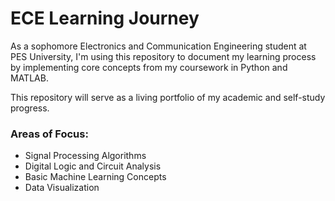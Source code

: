 # ECE Learning Journey

As a sophomore Electronics and Communication Engineering student at PES University, I'm using this repository to document my learning process by implementing core concepts from my coursework in Python and MATLAB.

This repository will serve as a living portfolio of my academic and self-study progress.

### Areas of Focus:
- Signal Processing Algorithms
- Digital Logic and Circuit Analysis
- Basic Machine Learning Concepts
- Data Visualization
